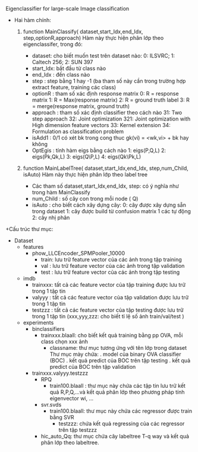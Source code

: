 Eigenclassifier for large-scale Image classification
+ Hai hàm chính:
	1. function MainClassify( dataset,start_Idx,end_Idx, step,optionR,approach)
		Hàm này thực hiện phân lớp theo eigenclassifer, trong đó:
		+ dataset: cho biết muốn test trên dataset nào: 
		           0: ILSVRC; 1: Caltech 256; 2: SUN 397		
		+  start_Idx: bắt đầu từ class nào 		
		+  end_Idx  : đến class nào
		+  step     : step bằng 1 hay -1
		            (ba tham số này cần trong trường hợp extract feature, training các class)
		+  optionR  : tham số xác định response matrix 
				     0: R = response matrix
					 1: R = Max(response matrix)
					 2: R = ground truth label
					 3: R = merge(response matrix, ground truth)
		+  approach : tham số xác định classifier theo cách nào
					 31: Two step approach
					 32: Joint optimization
					 321: Joint optimization with High dimension feature vectors
					 33: Kernel extension
					 34: Formulation as classification problem
		+ isAdd1	: 0/1 có xét bk trong cong thuc gk(vi) = <wk,vi> + bk hay không 
		+ OptEgis	: tính hàm eigs bằng cách nào
					1: eigs(P,Q,L)
					2: eigs(Pk,Qk,L)
					3: eigs(Q\P,L)
					4: eigs(Qk\Pk,L)

	2. function MainLabelTree( dataset,start_Idx,end_Idx, step,num_Child, isAuto)
		Hàm này thực hiện phân lớp theo label tree
		+  Các tham số dataset,start_Idx,end_Idx, step: có ý nghĩa như trong hàm MainClassify
		+  num_Child : số cây con trong mỗi node ( Q)
		+  isAuto	: cho biết cách xây dựng cây:
					0: cây được xây dựng sẵn trong dataset
					1: cây được build từ confusion matrix 1 các tự động
					2: cây nhị phân
		
+Cấu trúc thư mục:
+ Dataset
	+ features
		+ phow_LLCEncoder_SPMPooler_10000			
			+ train: lưu trữ feature vector của các ảnh trong tập training
			+ val  : lưu trữ feature vector của các ảnh trong tập validation
			+ test : lưu trữ feature vector của các ảnh trong tập testing
	+ imdb		
		+ trainxxx: tất cả các feature vector của tập training được lưu trữ trong 1 tập tin 
		+ valyyy   : tất cả các feature vector của tập validation được lưu trữ trong 1 tập tin 
		+ testzzz  : tất cả các feature vector của tập testing được lưu trữ trong 1 tập tin 
		             (xxx,yyy,zzz: cho biết tỉ lệ số ảnh train/val/test )   
	+ experiments
		+ binclassifiers
			+ trainxxx.blaall: cho biết kết quả training bằng pp OVA, mỗi class chọn xxx ảnh
				+ classname: thư mục tương ứng với tên lớp trong dataset
						     Thư mục mày chứa: 
								. model của binary OVA classifier (BOC)
								. kết quả predict của BOC trên tập testing
								. kết quả predict của BOC trên tập validation
		+ trainxxx.valyyy.testzzz
			+ RPQ
				+ train100.blaall : thư mục này chứa các tập tin lưu trữ kết quả R,P,Q,...và kết quả phân lớp theo phương pháp tính eigenvector wi, ...
			+ svr.svds
				+ train100.blaall: thư mục này chứa các regressor được train bằng SVR
					+ testzzz: chứa kết quả regressing của các regressor trên tập testzzz
			+ hic_auto_Qq: thư mục chứa cây labeltree T-q way và kết quả phân lớp theo labeltree.
			
			